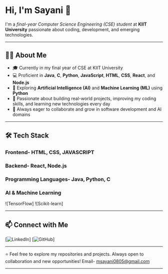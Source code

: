 # Hi, I'm Sayani 👋

I'm a *final-year Computer Science Engineering (CSE) student* at **KIIT University** passionate about coding, development, and emerging technologies.

---

## 👨‍💻 About Me

- 🎓 Currently in my final year of CSE at KIIT University  
- 💻 Proficient in **Java**, **C**, **Python**, **JavaScript**, **HTML**, **CSS**, **React**, and **Node.js**  
- 🤖 Exploring **Artificial Intelligence (AI)** and **Machine Learning (ML)** using **Python**  
- 🚀 Passionate about building real-world projects, improving my coding skills, and learning new technologies every day  
- 🌱 Always eager to collaborate and grow in software development and AI domains

---

## 🛠️ Tech Stack

### Frontend- HTML, CSS, JAVASCRIPT
### Backend- React, Node.js

### Programming Languages- Java, Python, C

### AI & Machine Learning
![TensorFlow]
![Scikit-learn]

---

## 📫 Connect with Me

[![LinkedIn]((https://www.linkedin.com/in/sayani-mondal-7220ab24b/))] 
[![GitHub](https://github.com/Sayaniiii08)]

---

⭐️ Feel free to explore my repositories and projects. Always open to collaboration and new opportunities!
Email- msayani0805@gmail.com

---
